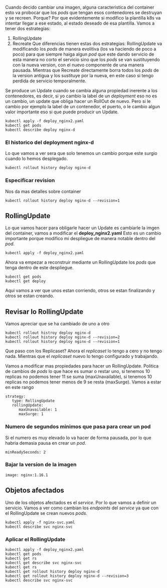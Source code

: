 Cuando decido cambiar una imagen, alguna caracteristica del container esto va probocar que los _pods_ que tengan esos contenedores se destruyan y se recreen.
Porque? Por que evidentemente si modifico la plantilla k8s va intentar llegar a ese estado, al estado deseado de esa plantilla.
Vamos a tener dos estrategias:
1. RollingUpdate
2. Recreate
Que diferencias tienen estas dos estrategias:
RollingUpdate va modificando los _pods_ de manera evolitiva (los va haciendo de poco a poco) para que siempre haiga algun _pod_ que este dando servicio de esta manera no corto el servicio sino que los _pods_ se van sustituyendo con la nueva version, con el nuevo componente de una manera pausada.
Mientras que Recreate directamente borra todos los _pods_ de la version antigua y los sustituye por la nueva, en este caso si tengo perdida de servicio temporalmente.

Se produce un Update cuando se cambia alguna propiedad inerente a los contenedores, es decir, si yo cambio la label de un _deployment_ eso no es un cambio, un update que obliga hacer un RollOut de nuevo. 
Pero si le cambio por ejemplo la label de un contenedor, el puerto, o le cambio algun valor importante eso si que puede producir un Update.

```
kubectl apply -f deploy_nginx2.yaml
kubectl get pods
kubectl describe deploy nginx-d
```

### El historico del deployment nginx-d
Lo que vamos a ver sera que solo tenemos un cambio porque este surgio cuando lo hemos desplegado. 
```
kubectl rollout history deploy nginx-d
```

### Especificar revision
Nos da mas detalles sobre container
```
kubectl rollout history deploy nginx-d --revision=1
```

## RollingUpdate
Lo que vamos hacer para obligarle hacer un Update es cambiarle la imgen del container, vamos a modificar el **deploy_nginx2.yaml**
Esto es un cambio importante porque modifico mi despliegue de manera notable dentro del _pod_.
```
kubectl apply -f deploy_nginx2.yaml
```

Ahora va empezar a reconstruir mediante un RollingUpdate los _pods_ que tenga dentro de este despliegue.
```
kubectl get pods
kubectl get deploy
```

Aqui vamos a ver que unos estan corriendo, otros se estan finalizando y otros se estan creando.

## Revisar lo RollingUpdate
Vamos apreciar que se ha cambiado de uno a otro
```
kubectl rollout histroy deploy nginx-d
kubectl rollout history deploy nginx-d --revision=2
kubectl rollout history deploy nginx-d --revision=1
```

Que paso con los Replicaset?
Ahora el _replicaset_ lo tengo a cero y no tengo nada. Mientras que el _replicaset_ nuevo lo tengo configurado y trabajando.

Vamos a modificar mas propiedades para hacer un RollingUpdate.
Politica de cambios de _pods_ lo que hace es sumar o restar uno, si tenemos 10 replicas no podemos tener 11 se suma (maxUnavailable), si tenemos 10 replicas no podemos tener menos de 9 se resta (maxSurge). Vamos a estar en este rango
```
strategy:
   type: RollingUpdate
   rollingUpdate:
      maxUnavailable: 1
      maxSurge: 1
```

### Numero de segundos minimos que pasa para crear un pod
Si el numero es muy elevado lo va hacer de forma pausada, por lo que habria demasia pausa en crear un _pod_.
```
minReadySeconds: 2
```

### Bajar la version de la imagen
```
image: nginx:1.16.1
```

## Objetos afectados
Uno de los objetos afectados es el _service_. Por lo que vamos a definir un servicio.
Vamos a ver como cambian los _endpoints_ del _service_ ya que con el RollingUpdate se crean nuevos _pods_.
```
kubectl apply -f nginx-svc.yaml
kubectl describe svc nginx-svc
```

### Aplicar el RollingUpdate
```
kubectl apply -f deploy_nginx2.yaml
kubectl get pods
kubectl get rs
kubectl get describe svc nginx-svc
kubectl get rs
kubectl get rollout history deploy nginx-d
kubectl get rollout history deploy nginx-d --revision=3
kubectl describe svc nginx-svc
```

